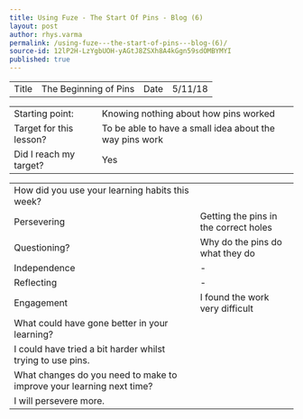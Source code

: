 ```yaml
---
title: Using Fuze - The Start Of Pins - Blog (6)
layout: post
author: rhys.varma
permalink: /using-fuze---the-start-of-pins---blog-(6)/
source-id: 12lP2H-LzYgbUOH-yAGtJ8ZSXh8A4kGgn59sdOMBYMYI
published: true
---
```

<table>
  <tr>
    <td>Title</td>
    <td>The Beginning of Pins</td>
    <td>Date</td>
    <td>5/11/18</td>
  </tr>
</table>


<table>
  <tr>
    <td>Starting point:</td>
    <td>Knowing nothing about how pins worked</td>
  </tr>
  <tr>
    <td>Target for this lesson?</td>
    <td>To be able to have a small idea about the way pins work</td>
  </tr>
  <tr>
    <td>Did I reach my target? </td>
    <td>Yes</td>
  </tr>
</table>


<table>
  <tr>
    <td>How did you use your learning habits this week?</td>
    <td></td>
  </tr>
  <tr>
    <td>Persevering</td>
    <td>Getting the pins in the correct holes</td>
  </tr>
  <tr>
    <td>Questioning?</td>
    <td>Why do the pins do what they do</td>
  </tr>
  <tr>
    <td>Independence</td>
    <td>-</td>
  </tr>
  <tr>
    <td>Reflecting</td>
    <td>-</td>
  </tr>
  <tr>
    <td>Engagement</td>
    <td>I found the work very difficult</td>
  </tr>
  <tr>
    <td>What could have gone better in your learning?</td>
    <td></td>
  </tr>
  <tr>
    <td>I could have tried a bit harder whilst trying to use pins.</td>
    <td></td>
  </tr>
  <tr>
    <td>What changes do you need to make to improve your learning next time?</td>
    <td></td>
  </tr>
  <tr>
    <td>I will persevere more.</td>
    <td></td>
  </tr>
</table>


